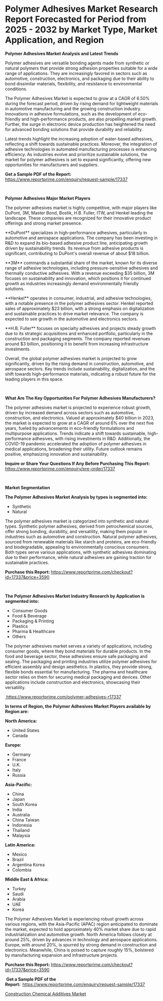 <p><h1>Polymer Adhesives Market Research Report Forecasted for Period from 2025 -  2032 by Market Type, Market Application, and Region</h1></p><p><strong>Polymer Adhesives Market Analysis and Latest Trends</strong></p>
<p><p>Polymer adhesives are versatile bonding agents made from synthetic or natural polymers that provide strong adhesion properties suitable for a wide range of applications. They are increasingly favored in sectors such as automotive, construction, electronics, and packaging due to their ability to bond dissimilar materials, flexibility, and resistance to environmental conditions.</p><p>The Polymer Adhesives Market is expected to grow at a CAGR of 6.50% during the forecast period, driven by rising demand for lightweight materials in automotive manufacturing and the growing construction industry. Innovations in adhesive formulations, such as the development of eco-friendly and high-performance products, are also propelling market growth. Further, the surge in electronic device production has heightened the need for advanced bonding solutions that provide durability and reliability.</p><p>Latest trends highlight the increasing adoption of water-based adhesives, reflecting a shift towards sustainable practices. Moreover, the integration of adhesive technologies in automated manufacturing processes is enhancing efficiency. As industries evolve and prioritize sustainable solutions, the market for polymer adhesives is set to expand significantly, offering new opportunities for manufacturers and suppliers.</p></p>
<p><strong>Get a Sample PDF of the Report:&nbsp;</strong> <a href="https://www.reportprime.com/enquiry/request-sample/17337?utm_campaign=3063&utm_medium=2&utm_source=Github&utm_content=ia&utm_term=18032025&utm_id=polymer-adhesives">https://www.reportprime.com/enquiry/request-sample/17337</a></p>
<p>&nbsp;</p>
<p><strong>Polymer Adhesives Major Market Players</strong></p>
<p><p>The polymer adhesives market is highly competitive, with major players like DuPont, 3M, Master Bond, Bostik, H.B. Fuller, ITW, and Henkel leading the landscape. These companies are recognized for their innovative product offerings and strong market presence.</p><p>**DuPont** specializes in high-performance adhesives, particularly in automotive and aerospace applications. The company has been investing in R&D to expand its bio-based adhesive product line, anticipating growth driven by sustainability trends. Its revenue from adhesive products is significant, contributing to DuPont's overall revenue of about $18 billion.</p><p>**3M** commands a substantial share of the market, known for its diverse range of adhesive technologies, including pressure-sensitive adhesives and thermally conductive adhesives. With a revenue exceeding $35 billion, 3M focuses on sustainability and innovation, which positions it for continued growth as industries increasingly demand environmentally friendly solutions.</p><p>**Henkel** operates in consumer, industrial, and adhesive technologies, with a notable presence in the polymer adhesives sector. Henkel reported sales of approximately $23 billion, with a strong emphasis on digitalization and sustainable practices to drive market relevance. The company is expected to see growth in the automotive and electronics sectors.</p><p>**H.B. Fuller** focuses on specialty adhesives and projects steady growth due to its strategic acquisitions and enhanced portfolio, particularly in the construction and packaging segments. The company reported revenues around $3 billion, positioning it to benefit from increasing infrastructure investments.</p><p>Overall, the global polymer adhesives market is projected to grow significantly, driven by the rising demand in construction, automotive, and aerospace sectors. Key trends include sustainability, digitalization, and the shift towards high-performance materials, indicating a robust future for the leading players in this space.</p></p>
<p>&nbsp;</p>
<p><strong>What Are The Key Opportunities For Polymer Adhesives Manufacturers?</strong></p>
<p><p>The polymer adhesives market is projected to experience robust growth, driven by increased demand across sectors such as automotive, construction, and electronics. Valued at approximately $40 billion in 2023, the market is expected to grow at a CAGR of around 6% over the next five years, fueled by advancements in eco-friendly formulations and multipurpose applications. Trends indicate a shift towards sustainable, high-performance adhesives, with rising investments in R&D. Additionally, the COVID-19 pandemic accelerated the adoption of polymer adhesives in medical applications, broadening their utility. Future outlook remains positive, emphasizing innovation and sustainability.</p></p>
<p><strong>Inquire or Share Your Questions If Any Before Purchasing This Report:</strong> <a href="https://www.reportprime.com/enquiry/pre-order/17337?utm_campaign=3063&utm_medium=2&utm_source=Github&utm_content=ia&utm_term=18032025&utm_id=polymer-adhesives">https://www.reportprime.com/enquiry/pre-order/17337</a></p>
<p>&nbsp;</p>
<p><strong>Market Segmentation</strong></p>
<p><strong>The Polymer Adhesives Market Analysis by types is segmented into:</strong></p>
<p><ul><li>Synthetic</li><li>Natural</li></ul></p>
<p><p>The polymer adhesives market is categorized into synthetic and natural types. Synthetic polymer adhesives, derived from petrochemical sources, offer strong bonding, durability, and versatility, making them popular in industries such as automotive and construction. Natural polymer adhesives, sourced from renewable materials like starch and proteins, are eco-friendly and biodegradable, appealing to environmentally conscious consumers. Both types serve various applications, with synthetic adhesives dominating due to their performance, while natural adhesives are gaining traction for sustainable practices.</p></p>
<p><strong>Purchase this Report:&nbsp;</strong><a href="https://www.reportprime.com/checkout?id=17337&price=3590&utm_campaign=3063&utm_medium=2&utm_source=Github&utm_content=ia&utm_term=18032025&utm_id=polymer-adhesives">https://www.reportprime.com/checkout?id=17337&price=3590</a></p>
<p>&nbsp;</p>
<p><strong>The Polymer Adhesives Market Industry Research by Application is segmented into:</strong></p>
<p><ul><li>Consumer Goods</li><li>Food & Beverage</li><li>Packaging & Printing</li><li>Plastics</li><li>Pharma & Healthcare</li><li>Others</li></ul></p>
<p><p>The polymer adhesives market serves a variety of applications, including consumer goods, where they bond materials for durable products. In the food and beverage sector, these adhesives ensure safe packaging and sealing. The packaging and printing industries utilize polymer adhesives for efficient assembly and design aesthetics. In plastics, they provide strong, flexible bonds essential for manufacturing. The pharma and healthcare sector relies on them for securing medical packaging and devices. Other applications include construction and electronics, showcasing their versatility.</p></p>
<p><a href="https://www.reportprime.com/polymer-adhesives-r17337?utm_campaign=3063&utm_medium=2&utm_source=Github&utm_content=ia&utm_term=18032025&utm_id=polymer-adhesives">&nbsp;https://www.reportprime.com/polymer-adhesives-r17337</a></p>
<p><strong>In terms of Region, the Polymer Adhesives Market Players available by Region are:</strong></p>
<p>
    <p> <strong> North America: </strong>
        <ul>
            <li>United States</li>
            <li>Canada</li>
        </ul>
        </p> 
    <p> <strong> Europe: </strong>
        <ul>
            <li>Germany</li>
            <li>France</li>
            <li>U.K.</li>
            <li>Italy</li>
            <li>Russia</li>
        </ul>
        </p> 
    <p> <strong> Asia-Pacific: </strong>
        <ul>
            <li>China</li>
            <li>Japan</li>
            <li>South Korea</li>
            <li>India</li>
            <li>Australia</li>
            <li>China Taiwan</li>
            <li>Indonesia</li>
            <li>Thailand</li>
            <li>Malaysia</li>
        </ul>
        </p> 
    <p> <strong> Latin America: </strong>
        <ul>
            <li>Mexico</li>
            <li>Brazil</li>
            <li>Argentina Korea</li>
            <li>Colombia</li>
        </ul>
        </p> 
    <p> <strong> Middle East & Africa: </strong>
        <ul>
            <li>Turkey</li>
            <li>Saudi</li>
            <li>Arabia</li>
            <li>UAE</li>
            <li>Korea</li>
        </ul>
    </p>
    </p>
<p><p>The Polymer Adhesives Market is experiencing robust growth across various regions, with the Asia-Pacific (APAC) region anticipated to dominate the market, expected to hold approximately 40% market share due to rapid industrialization and automotive growth. North America follows closely at around 25%, driven by advances in technology and aerospace applications. Europe, with around 20%, is spurred by strong demand in construction and electronics. Meanwhile, China is poised to capture roughly 15%, bolstered by manufacturing expansion and infrastructure projects.</p></p>
<p><strong>Purchase this Report: </strong><a href="https://www.reportprime.com/checkout?id=17337&price=3590&utm_campaign=3063&utm_medium=2&utm_source=Github&utm_content=ia&utm_term=18032025&utm_id=polymer-adhesives">https://www.reportprime.com/checkout?id=17337&price=3590</a></p>
<p>&nbsp;<strong>Get a Sample PDF of the Report:&nbsp;&nbsp;</strong><a href="https://www.reportprime.com/enquiry/request-sample/17337?utm_campaign=3063&utm_medium=2&utm_source=Github&utm_content=ia&utm_term=18032025&utm_id=polymer-adhesives">https://www.reportprime.com/enquiry/request-sample/17337</a></p>
<p><strong></strong></p>
<p><p><a href="https://github.com/penecorodz74/Market-Research-Report-List-1/blob/main/construction-chemical-additives-market.md?utm_campaign=3063&utm_medium=2&utm_source=Github&utm_content=ia&utm_term=18032025&utm_id=polymer-adhesives">Construction Chemical Additives Market</a></p></p>
